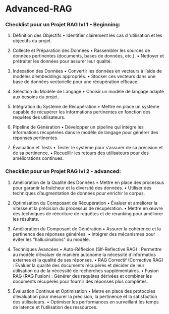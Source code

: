 # Advanced-RAG

### Checklist pour un Projet RAG lvl 1 - Beginning:   
1.	Définition des Objectifs
	•	Identifier clairement les cas d ’utilisation et les objectifs du projet.

2.	Collecte et Préparation des Données
	•	Rassembler les sources de données pertinentes (documents, bases de données, etc.).
	•	Nettoyer et prétraiter les données pour assurer leur qualité.

3.	Indexation des Données
	•	Convertir les données en vecteurs à l’aide de modèles d’embeddings appropriés.
	•	Stocker ces vecteurs dans une base de données vectorielle pour une récupération efficace.

4.	Sélection du Modèle de Langage
	•	Choisir un modèle de langage adapté aux besoins du projet.

5.	Intégration du Système de Récupération
	•	Mettre en place un système capable de récupérer les informations pertinentes en fonction des requêtes des utilisateurs.

6.	Pipeline de Génération
	•	Développer un pipeline qui intègre les informations récupérées dans le modèle de langage pour générer des réponses pertinentes.

7.	Évaluation et Tests
	•	Tester le système pour s’assurer de sa précision et de sa pertinence.
	•	Recueillir les retours des utilisateurs pour des améliorations continues.


### Checklist pour un Projet RAG lvl 2 - advanced: 
1.	Amélioration de la Qualité des Données
	•	Mettre en place des processus pour garantir la fraîcheur et la diversité des données.
	•	Utiliser des techniques d’augmentation de données pour enrichir le corpus.

2.	Optimisation du Composant de Récupération
	•	Évaluer et améliorer la vitesse et la précision du processus de récupération.
	•	Mettre en œuvre des techniques de réécriture de requêtes et de reranking pour améliorer les résultats.

3.	Amélioration du Composant de Génération
	•	Assurer la cohérence et la pertinence des réponses générées.
	•	Intégrer des mécanismes pour éviter les “hallucinations” du modèle.

4.	Techniques Avancées
	•	Auto-Réflexion (Slf-Reflective RAG) : Permettre au modèle d’évaluer de manière autonome la nécessité d’informatios externes et la qualité de ses réponses.
	•	RAG Correctif (Corrective RAG) : Évaluer la qualité des documents récupérés et décider de leur utilisation ou de la nécessité de recherches supplémentaires.
	•	Fusion RAG (RAG Fusion) : Générer des requêtes dérivées et combiner les documents récupérés pour fournir des réponses plus complètes.

5.	Évaluation Continue et Optimisation
	•	Metre en place des protocoles d’évaluation pour mesurer la précision, la pertinence et la satisfaction des utilisateurs.
	•	Optimiser les performances en surveillant les temps de latence et l’utilisation des ressources.
